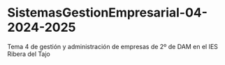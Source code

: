 # SistemasGestionEmpresarial-04-2024-2025
Tema 4 de gestión y administración de empresas de 2º de DAM en el IES Ribera del Tajo
